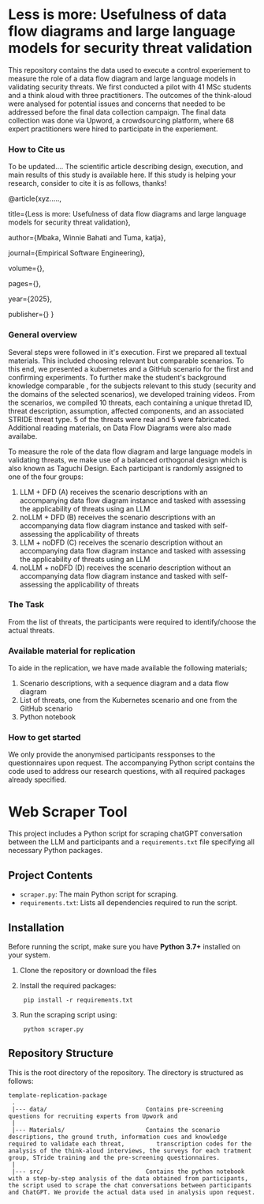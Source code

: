 # Less is more: Usefulness of data flow diagrams and large language models for security threat validation
This repository contains the data used to execute a control experiement to measure the role of a data flow diagram and large language models in validating security threats. We first conducted a pilot with 41 MSc students and a think aloud with three practitioners. The outcomes of the think-aloud were analysed for potential issues and concerns that needed to be addressed before the final data collection campaign. The final data collection was done via Upword, a crowdsourcing platform, where 68 expert practitioners were hired to participate in the experiement.

### How to Cite us
To be updated....
The scientific article describing design, execution, and main results of this study is available here.
If this study is helping your research, consider to cite it is as follows, thanks!

@article{xyz.....,

  title={Less is more: Usefulness of data flow diagrams and large language models for security threat validation},
  
  author={Mbaka, Winnie Bahati and Tuma, katja},
  
  journal={Empirical Software Engineering},
  
  volume={},
  
  pages={},
  
  year={2025},
  
  publisher={}
}

### General overview
Several steps were followed in it's execution. 
First we prepared all textual materials. This included choosing relevant but comparable scenarios. To this end, we presented a kubernetes and a GitHub scenario for the first and confirming experiments. To further make the student's background knowledge comparable , for the subjects relevant to this study (security and the domains of the selected scenarios), we developed training videos.
From the scenarios, we compiled 10 threats, each containing a unique thretad ID, threat description, assumption, affected components, and an associated STRIDE threat type. 5 of the threats were real and 5 were fabricated.
Additional reading materials, on Data Flow Diagrams were also made availabe.

To measure the role of the data flow diagram and large language models in validating threats, we make use of a balanced orthogonal design which is also known as Taguchi Design. Each participant
is randomly assigned to one of the four groups:

1) LLM + DFD (A) receives the scenario descriptions with an accompanying data flow diagram instance and tasked with assessing the applicability of threats using an LLM
2) noLLM + DFD (B) receives the scenario descriptions with an accompanying data flow diagram instance and tasked with self-assessing the applicability of threats
3) LLM + noDFD (C) receives the scenario description without an accompanying data flow diagram instance and tasked with assessing the applicability of threats using an LLM
4) noLLM + noDFD (D) receives the scenario description without an accompanying data flow diagram instance and tasked with self-assessing the applicability of threats

### The Task
From the list of threats, the participants were required to identify/choose the actual threats.


### Available material for replication
To aide in the replication, we have made available the following materials;
1. Scenario descriptions, with a sequence diagram and a data flow diagram
2. List of threats, one from the Kubernetes scenario and one from the GitHub scenario
3. Python notebook


### How to get started
We only provide the anonymised participants ressponses to the questionnaires upon request.
The accompanying Python script contains the code used to address our research questions, with all required packages already specified.

# Web Scraper Tool

This project includes a Python script for scraping chatGPT conversation between the LLM and participants and a `requirements.txt` file specifying all necessary Python packages.

## Project Contents

- `scraper.py`: The main Python script for scraping.
- `requirements.txt`: Lists all dependencies required to run the script.

## Installation

Before running the script, make sure you have **Python 3.7+** installed on your system.

1. Clone the repository or download the files

2. Install the required packages:

        pip install -r requirements.txt

3. Run the scraping script using:
   
        python scraper.py




## Repository Structure
This is the root directory of the repository. The directory is structured as follows:

    template-replication-package
     .
     |--- data/                            Contains pre-screening questions for recruiting experts from Upwork and 
     |
     |--- Materials/                       Contains the scenario descriptions, the ground truth, information cues and knowledge required to validate each threat,         transcription codes for the analysis of the think-aloud interviews, the surveys for each tratment group, STride training and the pre-screening questionnaires.
     |
     |--- src/                             Contains the python notebook with a step-by-step analysis of the data obtained from participants, the script used to scrape the chat conversations between participants and ChatGPT. We provide the actual data used in analysis upon request. 
    
    
     
                         
  



